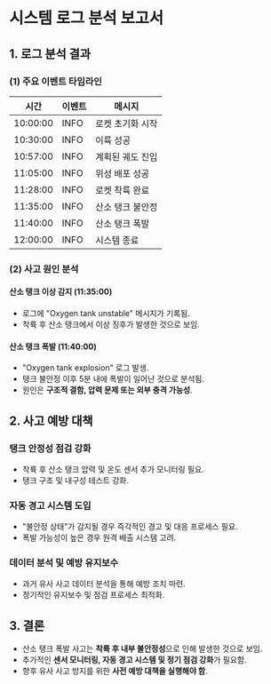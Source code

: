 # 시스템 로그 분석 보고서

## 1. 로그 분석 결과
### (1) 주요 이벤트 타임라인
| 시간 | 이벤트 | 메시지 |
|------|--------|--------|
| 10:00:00 | INFO | 로켓 초기화 시작 |
| 10:30:00 | INFO | 이륙 성공 |
| 10:57:00 | INFO | 계획된 궤도 진입 |
| 11:05:00 | INFO | 위성 배포 성공 |
| 11:28:00 | INFO | 로켓 착륙 완료 |
| 11:35:00 | INFO | 산소 탱크 불안정 |
| 11:40:00 | INFO | 산소 탱크 폭발 |
| 12:00:00 | INFO | 시스템 종료 |

### (2) 사고 원인 분석
#### **산소 탱크 이상 감지 (11:35:00)**
- 로그에 "Oxygen tank unstable" 메시지가 기록됨.
- 착륙 후 산소 탱크에서 이상 징후가 발생한 것으로 보임.

#### **산소 탱크 폭발 (11:40:00)**
- "Oxygen tank explosion" 로그 발생.
- 탱크 불안정 이후 5분 내에 폭발이 일어난 것으로 분석됨.
- 원인은 **구조적 결함, 압력 문제 또는 외부 충격 가능성**.

## 2. 사고 예방 대책
### **탱크 안정성 점검 강화**
- 착륙 후 산소 탱크 압력 및 온도 센서 추가 모니터링 필요.
- 탱크 구조 및 내구성 테스트 강화.

### **자동 경고 시스템 도입**
- "불안정 상태"가 감지될 경우 즉각적인 경고 및 대응 프로세스 필요.
- 폭발 가능성이 높은 경우 원격 배출 시스템 고려.

### **데이터 분석 및 예방 유지보수**
- 과거 유사 사고 데이터 분석을 통해 예방 조치 마련.
- 정기적인 유지보수 및 점검 프로세스 최적화.

## 3. 결론
- 산소 탱크 폭발 사고는 **착륙 후 내부 불안정성**으로 인해 발생한 것으로 보임.
- 추가적인 **센서 모니터링, 자동 경고 시스템 및 정기 점검 강화**가 필요함.
- 향후 유사 사고 방지를 위한 **사전 예방 대책을 실행해야 함**.

